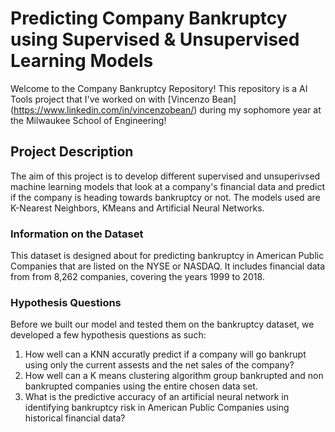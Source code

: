 # Predicting Company Bankruptcy using Supervised & Unsupervised Learning Models
Welcome to the Company Bankruptcy Repository! This repository is a AI Tools project that I've worked on with [Vincenzo Bean] (https://www.linkedin.com/in/vincenzobean/) during my sophomore year at the Milwaukee School of Engineering!

## Project Description
The aim of this project is to develop different supervised and unsuperivsed machine learning models that look at a company's financial data and predict if the company is heading towards bankruptcy or not. The models used are K-Nearest Neighbors, KMeans and Artificial Neural Networks.

### Information on the Dataset
This dataset is designed about for predicting bankruptcy in American Public Companies that are listed on the NYSE or NASDAQ. It includes financial data from from 8,262 companies, covering the years 1999 to 2018. 

### Hypothesis Questions
Before we built our model and tested them on the bankruptcy dataset, we developed a few hypothesis questions as such:
1. How well can a KNN accuratly predict if a company will go bankrupt using only the current assests and the net sales of the company?
2. How well can a K means clustering algorithm group bankrupted and non bankrupted companies using the entire chosen data set.
3. What is the predictive accuracy of an artificial neural network in identifying bankruptcy risk in American Public Companies using historical financial data?

